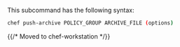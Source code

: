 This subcommand has the following syntax:

```bash
chef push-archive POLICY_GROUP ARCHIVE_FILE (options)
```

{{/* Moved to chef-workstation */}}
